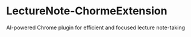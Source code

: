 # LectureNote-ChormeExtension
AI-powered Chrome plugin for efficient and focused lecture note-taking
